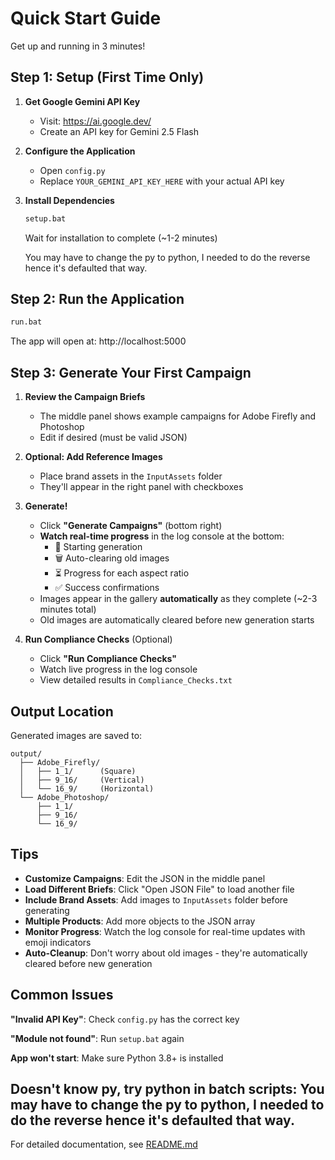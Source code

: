 # Quick Start Guide

Get up and running in 3 minutes!

## Step 1: Setup (First Time Only)

1. **Get Google Gemini API Key**
   - Visit: https://ai.google.dev/
   - Create an API key for Gemini 2.5 Flash

2. **Configure the Application**
   - Open `config.py`
   - Replace `YOUR_GEMINI_API_KEY_HERE` with your actual API key

3. **Install Dependencies**
   ```bash
   setup.bat
   ```
   Wait for installation to complete (~1-2 minutes)

   You may have to change the py to python, I needed to do the reverse hence it's defaulted that way.

## Step 2: Run the Application

```bash
run.bat
```

The app will open at: http://localhost:5000

## Step 3: Generate Your First Campaign

1. **Review the Campaign Briefs**
   - The middle panel shows example campaigns for Adobe Firefly and Photoshop
   - Edit if desired (must be valid JSON)

2. **Optional: Add Reference Images**
   - Place brand assets in the `InputAssets` folder
   - They'll appear in the right panel with checkboxes

3. **Generate!**
   - Click **"Generate Campaigns"** (bottom right)
   - **Watch real-time progress** in the log console at the bottom:
     - 🚀 Starting generation
     - 🗑️ Auto-clearing old images
     - ⏳ Progress for each aspect ratio
     - ✅ Success confirmations
   - Images appear in the gallery **automatically** as they complete (~2-3 minutes total)
   - Old images are automatically cleared before new generation starts

4. **Run Compliance Checks** (Optional)
   - Click **"Run Compliance Checks"**
   - Watch live progress in the log console
   - View detailed results in `Compliance_Checks.txt`

## Output Location

Generated images are saved to:
```
output/
  ├── Adobe_Firefly/
  │   ├── 1_1/      (Square)
  │   ├── 9_16/     (Vertical)
  │   └── 16_9/     (Horizontal)
  └── Adobe_Photoshop/
      ├── 1_1/
      ├── 9_16/
      └── 16_9/
```

## Tips

- **Customize Campaigns**: Edit the JSON in the middle panel
- **Load Different Briefs**: Click "Open JSON File" to load another file
- **Include Brand Assets**: Add images to `InputAssets` folder before generating
- **Multiple Products**: Add more objects to the JSON array
- **Monitor Progress**: Watch the log console for real-time updates with emoji indicators
- **Auto-Cleanup**: Don't worry about old images - they're automatically cleared before new generation

## Common Issues

**"Invalid API Key"**: Check `config.py` has the correct key

**"Module not found"**: Run `setup.bat` again

**App won't start**: Make sure Python 3.8+ is installed

**Doesn't know py, try python in batch scripts**:  You may have to change the py to python, I needed to do the reverse hence it's defaulted that way.
---

For detailed documentation, see [README.md](README.md)

